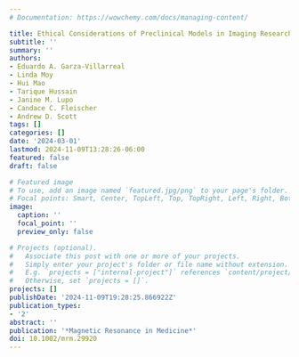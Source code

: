 ```yaml
---
# Documentation: https://wowchemy.com/docs/managing-content/

title: Ethical Considerations of Preclinical Models in Imaging Research
subtitle: ''
summary: ''
authors:
- Eduardo A. Garza-Villarreal
- Linda Moy
- Hui Mao
- Tarique Hussain
- Janine M. Lupo
- Candace C. Fleischer
- Andrew D. Scott
tags: []
categories: []
date: '2024-03-01'
lastmod: 2024-11-09T13:28:26-06:00
featured: false
draft: false

# Featured image
# To use, add an image named `featured.jpg/png` to your page's folder.
# Focal points: Smart, Center, TopLeft, Top, TopRight, Left, Right, BottomLeft, Bottom, BottomRight.
image:
  caption: ''
  focal_point: ''
  preview_only: false

# Projects (optional).
#   Associate this post with one or more of your projects.
#   Simply enter your project's folder or file name without extension.
#   E.g. `projects = ["internal-project"]` references `content/project/deep-learning/index.md`.
#   Otherwise, set `projects = []`.
projects: []
publishDate: '2024-11-09T19:28:25.866922Z'
publication_types:
- '2'
abstract: ''
publication: '*Magnetic Resonance in Medicine*'
doi: 10.1002/mrm.29920
---
```


